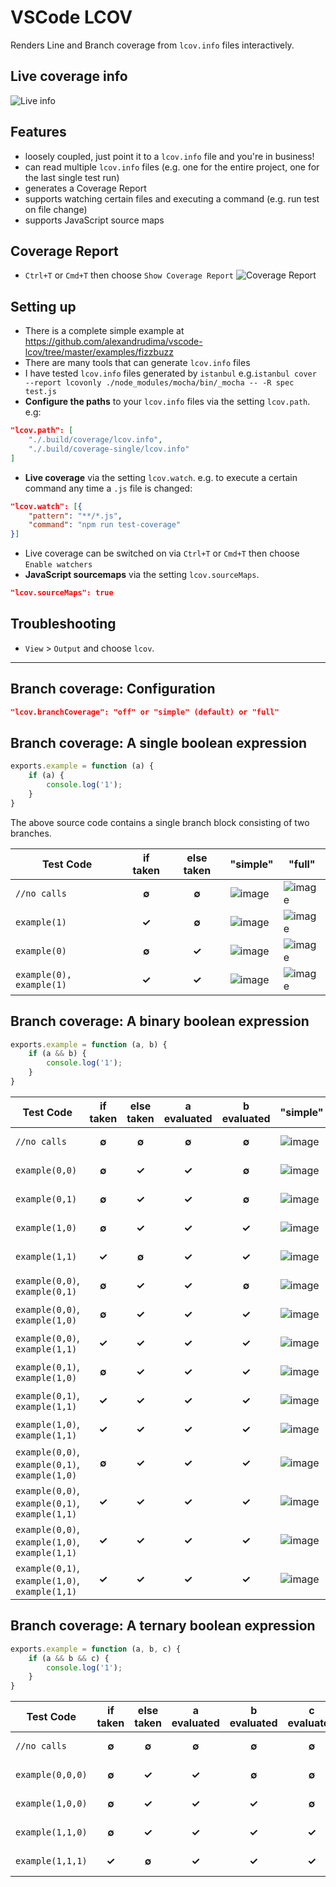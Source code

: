 # VSCode LCOV

Renders Line and Branch coverage from `lcov.info` files interactively.

## Live coverage info

![Live info](https://cloud.githubusercontent.com/assets/5047891/18036349/9101c648-6d68-11e6-9502-4ed14e03f51e.gif)

## Features

* loosely coupled, just point it to a `lcov.info` file and you're in business!
* can read multiple `lcov.info` files (e.g. one for the entire project, one for the last single test run)
* generates a Coverage Report
* supports watching certain files and executing a command (e.g. run test on file change)
* supports JavaScript source maps

## Coverage Report
 * `Ctrl+T` or `Cmd+T` then choose `Show Coverage Report`
![Coverage Report](https://cloud.githubusercontent.com/assets/5047891/18036350/94acd634-6d68-11e6-908b-a18ef6b80c0f.gif)

## Setting up

* There is a complete simple example at https://github.com/alexandrudima/vscode-lcov/tree/master/examples/fizzbuzz
* There are many tools that can generate `lcov.info` files
* I have tested `lcov.info` files generated by `istanbul` e.g.`istanbul cover --report lcovonly ./node_modules/mocha/bin/_mocha -- -R spec test.js`
* **Configure the paths** to your `lcov.info` files via the setting `lcov.path`. e.g:
```json
"lcov.path": [
    "./.build/coverage/lcov.info",
    "./.build/coverage-single/lcov.info"
]
```
* **Live coverage** via the setting `lcov.watch`. e.g. to execute a certain command any time a `.js` file is changed:
```json
"lcov.watch": [{
    "pattern": "**/*.js",
    "command": "npm run test-coverage"
}]
```
* Live coverage can be switched on via `Ctrl+T` or `Cmd+T` then choose `Enable watchers`
* **JavaScript sourcemaps** via the setting `lcov.sourceMaps`.
```json
"lcov.sourceMaps": true
```

## Troubleshooting
 * `View` > `Output` and choose `lcov`.

---

## Branch coverage: Configuration

```json
"lcov.branchCoverage": "off" or "simple" (default) or "full"
```

## Branch coverage: A single boolean expression

```js
exports.example = function (a) {
	if (a) {
		console.log('1');
	}
}
```

The above source code contains a single branch block consisting of two branches.

|  Test Code               | if taken | else taken |  "simple" |  "full" |
|--------------------------|:--------:|:----------:|---------|---------|
| `//no calls`             |   **∅**  |    **∅**   | ![image](https://cloud.githubusercontent.com/assets/5047891/18351583/115a7374-75db-11e6-9ffd-06214ae78f2d.png) | ![image](https://cloud.githubusercontent.com/assets/5047891/18345523/308ccea0-75bc-11e6-8d2c-f15cd8c8796c.png) |
| `example(1)`             |   **✓**  |    **∅**   | ![image](https://cloud.githubusercontent.com/assets/5047891/18346801/942d4d94-75c2-11e6-9925-1349ccffc2bb.png) | ![image](https://cloud.githubusercontent.com/assets/5047891/18346801/942d4d94-75c2-11e6-9925-1349ccffc2bb.png) |
| `example(0)`             |   **∅**  |    **✓**   | ![image](https://cloud.githubusercontent.com/assets/5047891/18346828/b20a862e-75c2-11e6-9404-b16cc955b150.png) | ![image](https://cloud.githubusercontent.com/assets/5047891/18346828/b20a862e-75c2-11e6-9404-b16cc955b150.png) |
| `example(0), example(1)` |   **✓**  |    **✓**   | ![image](https://cloud.githubusercontent.com/assets/5047891/18351595/2267bac8-75db-11e6-95a0-94686bc32b74.png) | ![image](https://cloud.githubusercontent.com/assets/5047891/18346867/d86d2394-75c2-11e6-8c76-ea6de4c57644.png) |

## Branch coverage: A binary boolean expression

```js
exports.example = function (a, b) {
	if (a && b) {
		console.log('1');
	}
}
```

|  Test Code                                     | if taken | else taken | a evaluated | b evaluated |  "simple" | "full" |
|------------------------------------------------|:--------:|:----------:|:-----------:|:-----------:|-----------|--------|
| `//no calls`                                   |   **∅**  |    **∅**   |    **∅**    |    **∅**    | ![image](https://cloud.githubusercontent.com/assets/5047891/18351364/29261450-75da-11e6-8483-11c34b4d0212.png) | ![image](https://cloud.githubusercontent.com/assets/5047891/18349139/f1d6c5d0-75cf-11e6-879b-f561bdd3d44a.png) |
| `example(0,0)`                                 |   **∅**  |    **✓**   |    **✓**    |    **∅**    | ![image](https://cloud.githubusercontent.com/assets/5047891/18351448/80d88048-75da-11e6-90c0-b4d96a029f0e.png) | ![image](https://cloud.githubusercontent.com/assets/5047891/18349161/162373e8-75d0-11e6-868a-bc2c3a9f0bf4.png) |
| `example(0,1)`                                 |   **∅**  |    **✓**   |    **✓**    |    **∅**    | ![image](https://cloud.githubusercontent.com/assets/5047891/18351448/80d88048-75da-11e6-90c0-b4d96a029f0e.png) | ![image](https://cloud.githubusercontent.com/assets/5047891/18349181/33c268b4-75d0-11e6-93e7-9e9249609511.png) |
| `example(1,0)`                                 |   **∅**  |    **✓**   |    **✓**    |    **✓**    | ![image](https://cloud.githubusercontent.com/assets/5047891/18351448/80d88048-75da-11e6-90c0-b4d96a029f0e.png) | ![image](https://cloud.githubusercontent.com/assets/5047891/18349199/4fa9beba-75d0-11e6-83b7-61c54407ad6d.png) |
| `example(1,1)`                                 |   **✓**  |    **∅**   |    **✓**    |    **✓**    | ![image](https://cloud.githubusercontent.com/assets/5047891/18351510/be93476a-75da-11e6-8be9-d62a097781a2.png) | ![image](https://cloud.githubusercontent.com/assets/5047891/18349218/62efca8c-75d0-11e6-8c6c-038e2ecd9ed7.png) |
| `example(0,0)`, `example(0,1)`                 |   **∅**  |    **✓**   |    **✓**    |    **∅**    | ![image](https://cloud.githubusercontent.com/assets/5047891/18351448/80d88048-75da-11e6-90c0-b4d96a029f0e.png) | ![image](https://cloud.githubusercontent.com/assets/5047891/18349295/f89324b2-75d0-11e6-88d9-08034771a6d3.png) |
| `example(0,0)`, `example(1,0)`                 |   **∅**  |    **✓**   |    **✓**    |    **✓**    | ![image](https://cloud.githubusercontent.com/assets/5047891/18351448/80d88048-75da-11e6-90c0-b4d96a029f0e.png) | ![image](https://cloud.githubusercontent.com/assets/5047891/18349328/2014641a-75d1-11e6-8e69-ac28a627abc0.png) |
| `example(0,0)`, `example(1,1)`                 |   **✓**  |    **✓**   |    **✓**    |    **✓**    | ![image](https://cloud.githubusercontent.com/assets/5047891/18351549/eb45eec0-75da-11e6-9f47-4587ca8af982.png) | ![image](https://cloud.githubusercontent.com/assets/5047891/18349355/481f52e4-75d1-11e6-8c18-f083095fb764.png) |
| `example(0,1)`, `example(1,0)`                 |   **∅**  |    **✓**   |    **✓**    |    **✓**    | ![image](https://cloud.githubusercontent.com/assets/5047891/18351448/80d88048-75da-11e6-90c0-b4d96a029f0e.png) | ![image](https://cloud.githubusercontent.com/assets/5047891/18349373/6ffbefe8-75d1-11e6-9762-388882e1f657.png) |
| `example(0,1)`, `example(1,1)`                 |   **✓**  |    **✓**   |    **✓**    |    **✓**    | ![image](https://cloud.githubusercontent.com/assets/5047891/18351549/eb45eec0-75da-11e6-9f47-4587ca8af982.png) | ![image](https://cloud.githubusercontent.com/assets/5047891/18349396/972f8066-75d1-11e6-8ce7-7880854705d2.png) |
| `example(1,0)`, `example(1,1)`                 |   **✓**  |    **✓**   |    **✓**    |    **✓**    | ![image](https://cloud.githubusercontent.com/assets/5047891/18351549/eb45eec0-75da-11e6-9f47-4587ca8af982.png) | ![image](https://cloud.githubusercontent.com/assets/5047891/18349414/ad7cb5be-75d1-11e6-8bed-f07b93c732e5.png) |
| `example(0,0)`, `example(0,1)`, `example(1,0)` |   **∅**  |    **✓**   |    **✓**    |    **✓**    | ![image](https://cloud.githubusercontent.com/assets/5047891/18351448/80d88048-75da-11e6-90c0-b4d96a029f0e.png) | ![image](https://cloud.githubusercontent.com/assets/5047891/18349517/251ff284-75d2-11e6-8945-d910b3b19284.png) |
| `example(0,0)`, `example(0,1)`, `example(1,1)` |   **✓**  |    **✓**   |    **✓**    |    **✓**    | ![image](https://cloud.githubusercontent.com/assets/5047891/18351549/eb45eec0-75da-11e6-9f47-4587ca8af982.png) | ![image](https://cloud.githubusercontent.com/assets/5047891/18349605/7747a390-75d2-11e6-87c5-8f3f887547bf.png) |
| `example(0,0)`, `example(1,0)`, `example(1,1)` |   **✓**  |    **✓**   |    **✓**    |    **✓**    | ![image](https://cloud.githubusercontent.com/assets/5047891/18351549/eb45eec0-75da-11e6-9f47-4587ca8af982.png) | ![image](https://cloud.githubusercontent.com/assets/5047891/18349636/96680152-75d2-11e6-95da-38f11be1ad15.png) |
| `example(0,1)`, `example(1,0)`, `example(1,1)` |   **✓**  |    **✓**   |    **✓**    |    **✓**    | ![image](https://cloud.githubusercontent.com/assets/5047891/18351549/eb45eec0-75da-11e6-9f47-4587ca8af982.png) | ![image](https://cloud.githubusercontent.com/assets/5047891/18349673/b2d450fc-75d2-11e6-8652-81a3f3ce5e26.png) |

## Branch coverage: A ternary boolean expression

```js
exports.example = function (a, b, c) {
	if (a && b && c) {
		console.log('1');
	}
}
```

|  Test Code                                     | if taken | else taken | a evaluated | b evaluated | c evaluated |  Output |
|------------------------------------------------|:--------:|:----------:|:-----------:|:-----------:|:-----------:|---------|
| `//no calls`                                   |   **∅**  |    **∅**   |    **∅**    |    **∅**    |    **∅**    | ![image](https://cloud.githubusercontent.com/assets/5047891/18350180/0794aae0-75d5-11e6-8d70-f06642253e73.png) |
| `example(0,0,0)`                               |   **∅**  |    **✓**   |    **✓**    |    **∅**    |    **∅**    | ![image](https://cloud.githubusercontent.com/assets/5047891/18350238/4c59e532-75d5-11e6-9611-cdc10037c1e6.png) |
| `example(1,0,0)`                               |   **∅**  |    **✓**   |    **✓**    |    **✓**    |    **∅**    | ![image](https://cloud.githubusercontent.com/assets/5047891/18350272/6bb6eb0a-75d5-11e6-8be3-3ece76abd900.png) |
| `example(1,1,0)`                               |   **∅**  |    **✓**   |    **✓**    |    **✓**    |    **✓**    | ![image](https://cloud.githubusercontent.com/assets/5047891/18350302/892c2bfa-75d5-11e6-9f38-964d8f58dc1a.png) |
| `example(1,1,1)`                               |   **✓**  |    **∅**   |    **✓**    |    **✓**    |    **✓**    | ![image](https://cloud.githubusercontent.com/assets/5047891/18350320/a53d25b0-75d5-11e6-89e2-98d2ed4ba95d.png) |

